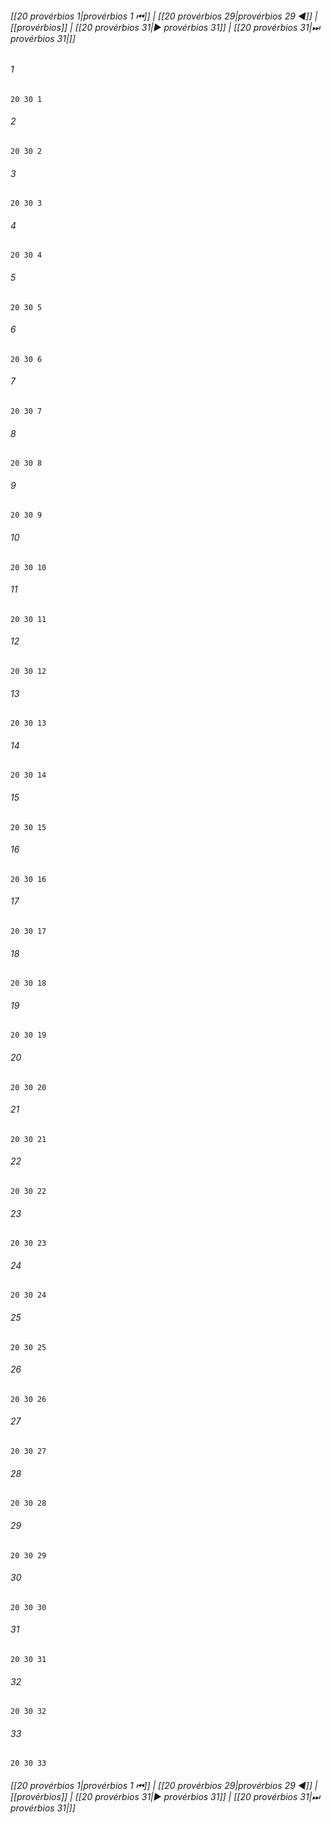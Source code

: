 
###### [[20 provérbios 1|provérbios 1 ⏮]] | [[20 provérbios 29|provérbios 29 ◀]] | [[provérbios]] | [[20 provérbios 31|▶ provérbios 31]] | [[20 provérbios 31|⏭ provérbios 31|]]

###### 1
``` verse
20 30 1 
```
###### 2
``` verse
20 30 2 
```
###### 3
``` verse
20 30 3 
```
###### 4
``` verse
20 30 4 
```
###### 5
``` verse
20 30 5 
```
###### 6
``` verse
20 30 6 
```
###### 7
``` verse
20 30 7 
```
###### 8
``` verse
20 30 8 
```
###### 9
``` verse
20 30 9 
```
###### 10
``` verse
20 30 10 
```
###### 11
``` verse
20 30 11 
```
###### 12
``` verse
20 30 12 
```
###### 13
``` verse
20 30 13 
```
###### 14
``` verse
20 30 14 
```
###### 15
``` verse
20 30 15 
```
###### 16
``` verse
20 30 16 
```
###### 17
``` verse
20 30 17 
```
###### 18
``` verse
20 30 18 
```
###### 19
``` verse
20 30 19 
```
###### 20
``` verse
20 30 20 
```
###### 21
``` verse
20 30 21 
```
###### 22
``` verse
20 30 22 
```
###### 23
``` verse
20 30 23 
```
###### 24
``` verse
20 30 24 
```
###### 25
``` verse
20 30 25 
```
###### 26
``` verse
20 30 26 
```
###### 27
``` verse
20 30 27 
```
###### 28
``` verse
20 30 28 
```
###### 29
``` verse
20 30 29 
```
###### 30
``` verse
20 30 30 
```
###### 31
``` verse
20 30 31 
```
###### 32
``` verse
20 30 32 
```
###### 33
``` verse
20 30 33 
```

###### [[20 provérbios 1|provérbios 1 ⏮]] | [[20 provérbios 29|provérbios 29 ◀]] | [[provérbios]] | [[20 provérbios 31|▶ provérbios 31]] | [[20 provérbios 31|⏭ provérbios 31|]]

